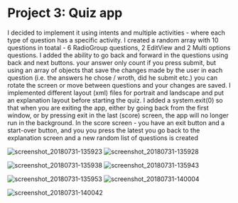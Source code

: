 # Project 3: Quiz app
I decided to implement it using intents and multiple activities - where each type of question has a specific activity.
I created a random array with 10 questions in toatal - 6 RadioGroup questions, 2 EditView and 2 Multi options questions.
I added the ability to go back and forward in the questions using back and next buttons. your answer only count if you press submit, but using an array of objects that save the changes made by the user in each question (i.e. the answers he chose / wroth, did he submit etc.) you can rotate the screen or move between questions and your changes are saved.
I implemented different layout (xml) files for portrait and landscape and put an explanation layout before starting the quiz. 
I added a system.exit(0) so that when you are exiting the app, either by going back from the first window, or by pressing exit in the last (score) screen, the app will no longer run in the background.
In the score screen - you have an exit button and a start-over button, and you you press the latest you go back to the explanation screen and a new random list of questions is created

![screenshot_20180731-135923](https://user-images.githubusercontent.com/33417968/43476499-6a6273d0-9501-11e8-80a9-e8c4264b96f7.png) 
![screenshot_20180731-135928](https://user-images.githubusercontent.com/33417968/43476504-6c49cf36-9501-11e8-9306-6798a1cfc0bf.png)


![screenshot_20180731-135938](https://user-images.githubusercontent.com/33417968/43476508-6e8a142c-9501-11e8-9cb0-3ffe3294de65.png) 
![screenshot_20180731-135943](https://user-images.githubusercontent.com/33417968/43476511-7080769a-9501-11e8-8e19-7e7d85fa012a.png)


![screenshot_20180731-135953](https://user-images.githubusercontent.com/33417968/43476517-724c373e-9501-11e8-9f07-7ec7fd1a4566.png)
![screenshot_20180731-140004](https://user-images.githubusercontent.com/33417968/43476523-74be3e7c-9501-11e8-87c3-8e8f672108e9.png)


![screenshot_20180731-140042](https://user-images.githubusercontent.com/33417968/43476526-76bc44d0-9501-11e8-9c06-2691cfc05319.png)


